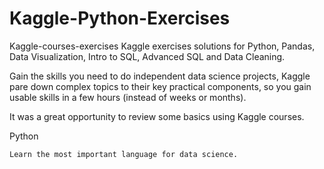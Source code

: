 # Kaggle-Python-Exercises
Kaggle-courses-exercises
Kaggle exercises solutions for Python, Pandas, Data Visualization, Intro to SQL, Advanced SQL and Data Cleaning.

Gain the skills you need to do independent data science projects, Kaggle pare down complex topics to their key practical components, so you gain usable skills in a few hours (instead of weeks or months).

It was a great opportunity to review some basics using Kaggle courses.

Python

    Learn the most important language for data science.
